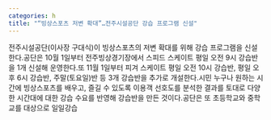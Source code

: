 ```yaml
---
categories: h
title: "“빙상스포츠 저변 확대”…전주시설공단 강습 프로그램 신설"
---
```

전주시설공단(이사장 구대식)이 빙상스포츠의 저변 확대를 위해 강습 프로그램을 신설한다.공단은 10월 1일부터 전주빙상경기장에서 스피드 스케이트 평일 오전 9시 강습반을 1개 신설해 운영한다.또 11월 1일부터 피겨 스케이트 평일 오전 10시 강습반, 평일 오후 6시 강습반, 주말(토요일)반 등 3개 강습반을 추가로 개설한다.시민 누구나 원하는 시간에 빙상스포츠를 배우고, 즐길 수 있도록 이용객 선호도를 분석한 결과를 토대로 다양한 시간대에 대한 강습 수요를 반영해 강습반을 만든 것이다.공단은 또 초등학교와 중학교를 대상으로 일일강습